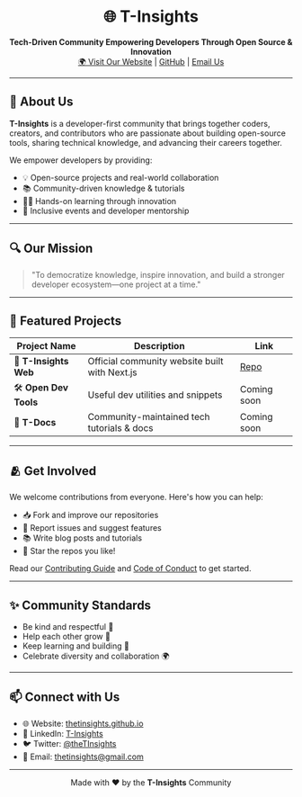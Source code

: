<h1 align="center">🌐 T-Insights</h1>

<p align="center">
  <strong>Tech-Driven Community Empowering Developers Through Open Source & Innovation</strong><br/>
  <a href="https://thetinsights.github.io" target="_blank">🌍 Visit Our Website</a> |
  <a href="https://github.com/thetinsights">GitHub</a> |
  <a href="mailto:thetinsights@gmail.com">Email Us</a>
</p>

---

## 🚀 About Us

**T-Insights** is a developer-first community that brings together coders, creators, and contributors who are passionate about building open-source tools, sharing technical knowledge, and advancing their careers together.

We empower developers by providing:

- 💡 Open-source projects and real-world collaboration
- 📚 Community-driven knowledge & tutorials
- 🧑‍💻 Hands-on learning through innovation
- 🤝 Inclusive events and developer mentorship

---

## 🔍 Our Mission

> "To democratize knowledge, inspire innovation, and build a stronger developer ecosystem—one project at a time."

---

## 📁 Featured Projects

| Project Name          | Description                                   | Link                                                  |
| --------------------- | --------------------------------------------- | ----------------------------------------------------- |
| 🧩 **T-Insights Web** | Official community website built with Next.js | [Repo](https://github.com/thetinsights/tinsights-web) |
| 🛠 **Open Dev Tools**  | Useful dev utilities and snippets             | Coming soon                                           |
| 📝 **T-Docs**         | Community-maintained tech tutorials & docs    | Coming soon                                           |

---

## 🫂 Get Involved

We welcome contributions from everyone. Here's how you can help:

- 📥 Fork and improve our repositories
- 🐛 Report issues and suggest features
- 📚 Write blog posts and tutorials
- 🌟 Star the repos you like!

Read our [Contributing Guide](https://github.com/thetinsights/.github/blob/main/CONTRIBUTING.md) and [Code of Conduct](https://github.com/thetinsights/.github/blob/main/CODE_OF_CONDUCT.md) to get started.

---

## ✨ Community Standards

- Be kind and respectful 💙
- Help each other grow 🤝
- Keep learning and building 🧠
- Celebrate diversity and collaboration 🌍

---

## 📫 Connect with Us

- 🌐 Website: [thetinsights.github.io](https://thetinsights.github.io)
- 💬 LinkedIn: [T-Insights](https://linkedin.com/company/tinsights)
- 🐦 Twitter: [@theTInsights](https://twitter.com/theTInsights)
- 📧 Email: [thetinsights@gmail.com](mailto:thetinsights@gmail.com)

---

<p align="center">Made with ❤️ by the <strong>T-Insights</strong> Community</p>
